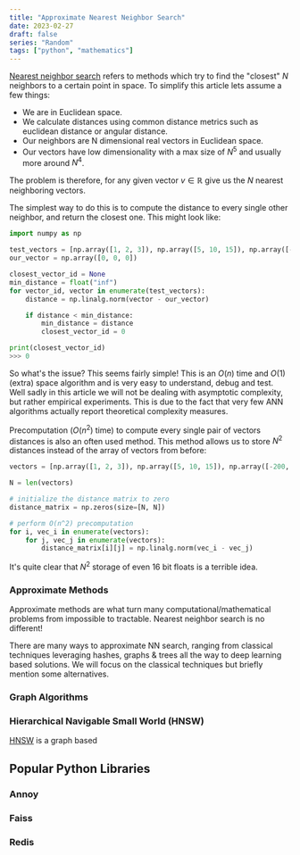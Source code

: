 ```yaml
---
title: "Approximate Nearest Neighbor Search"
date: 2023-02-27
draft: false
series: "Random"
tags: ["python", "mathematics"]
---
```


[Nearest neighbor search](https://en.wikipedia.org/wiki/Nearest_neighbor_search) refers to methods which try to find the "closest" $N$ neighbors to a certain point in space. To simplify this article lets assume a few things:
- We are in Euclidean space.
- We calculate distances using common distance metrics such as euclidean distance or angular distance.
- Our neighbors are N dimensional real vectors in Euclidean space.
- Our vectors have low dimensionality with a max size of $N^5$ and usually more around $N^4$.

The problem is therefore, for any given vector $v \in \mathbb{R}$ give us the $N$ nearest neighboring vectors.

The simplest way to do this is to compute the distance to every single other neighbor, and return the closest one. This might look like:
```python
import numpy as np

test_vectors = [np.array([1, 2, 3]), np.array([5, 10, 15]), np.array([-200, -200, -200])]
our_vector = np.array([0, 0, 0])

closest_vector_id = None
min_distance = float("inf")
for vector_id, vector in enumerate(test_vectors):
    distance = np.linalg.norm(vector - our_vector)

    if distance < min_distance:
        min_distance = distance
        closest_vector_id = 0

print(closest_vector_id)
>>> 0
```
So what's the issue? This seems fairly simple! This is an $O(n)$ time and $O(1)$ (extra) space algorithm and is very easy to understand, debug and test. Well sadly in this article we will not be dealing with asymptotic complexity, but rather empirical experiments. This is due to the fact that very few ANN algorithms actually report theoretical complexity measures.

Precomputation ($O(n^2)$ time) to compute every single pair of vectors distances is also an often used method. This method allows us to store $N^2$ distances instead of the array of vectors from before:
```python
vectors = [np.array([1, 2, 3]), np.array([5, 10, 15]), np.array([-200, -200, -200]), np.array([0, 0, 0])]

N = len(vectors)

# initialize the distance matrix to zero
distance_matrix = np.zeros(size=[N, N])

# perform O(n^2) precomputation
for i, vec_i in enumerate(vectors):
    for j, vec_j in enumerate(vectors):
        distance_matrix[i][j] = np.linalg.norm(vec_i - vec_j)
```
It's quite clear that $N^2$ storage of even 16 bit floats is a terrible idea.

### Approximate Methods

Approximate methods are what turn many computational/mathematical problems from impossible to tractable. Nearest neighbor search is no different!

There are many ways to approximate NN search, ranging from classical techniques leveraging hashes, graphs & trees all the way to deep learning based solutions. We will focus on the classical techniques but briefly mention some alternatives.

### Graph Algorithms


### Hierarchical Navigable Small World (HNSW)

[HNSW](https://arxiv.org/abs/1603.09320) is a graph based 

## Popular Python Libraries

### Annoy

### Faiss

### Redis